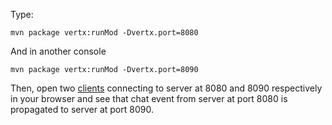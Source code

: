 Type:

```
mvn package vertx:runMod -Dvertx.port=8080
```

And in another console

```
mvn package vertx:runMod -Dvertx.port=8090
```

Then, open two [clients](http://jsbin.com/mupohupufi/1/edit?js,console) connecting to server at 8080 and 8090 respectively in your browser and see that chat event from server at port 8080 is propagated to server at port 8090.
